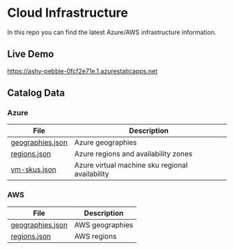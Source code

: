 # Cloud Infrastructure

In this repo you can find the latest Azure/AWS infrastructure information.

## Live Demo

<https://ashy-pebble-0fcf2e71e.1.azurestaticapps.net>

## Catalog Data

### Azure

| File | Description |
| ----------- | ----------- |
| [geographies.json](./ui/public/data/azure/geographies.json) | Azure geographies |
| [regions.json](./ui/public/data/azure/regions.json) | Azure regions and availability zones  |
| [vm-skus.json](./ui/public/data/azure/vm-skus.json) | Azure virtual machine sku regional availability |

### AWS

| File | Description |
| ----------- | ----------- |
| [geographies.json](./ui/public/data/aws/geographies.json) | AWS geographies |
| [regions.json](./ui/public/data/aws/regions.json) | AWS regions |
